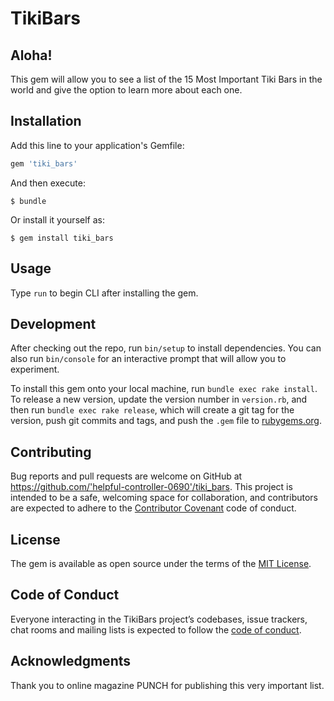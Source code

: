 # TikiBars 

## Aloha! 
This gem will allow you to see a list of the 15 Most Important Tiki Bars in the world and give the option to learn more about each one.

## Installation

Add this line to your application's Gemfile:

```ruby
gem 'tiki_bars'
```

And then execute:

    $ bundle

Or install it yourself as:

    $ gem install tiki_bars

## Usage

Type `run` to begin CLI after installing the gem.

## Development

After checking out the repo, run `bin/setup` to install dependencies. You can also run `bin/console` for an interactive prompt that will allow you to experiment.

To install this gem onto your local machine, run `bundle exec rake install`. To release a new version, update the version number in `version.rb`, and then run `bundle exec rake release`, which will create a git tag for the version, push git commits and tags, and push the `.gem` file to [rubygems.org](https://rubygems.org).

## Contributing

Bug reports and pull requests are welcome on GitHub at https://github.com/'helpful-controller-0690'/tiki_bars. This project is intended to be a safe, welcoming space for collaboration, and contributors are expected to adhere to the [Contributor Covenant](http://contributor-covenant.org) code of conduct.

## License

The gem is available as open source under the terms of the [MIT License](https://opensource.org/licenses/MIT).

## Code of Conduct

Everyone interacting in the TikiBars project’s codebases, issue trackers, chat rooms and mailing lists is expected to follow the [code of conduct](https://github.com/'helpful-controller-0690'/tiki_bars/blob/master/CODE_OF_CONDUCT.md).

## Acknowledgments

Thank you to online magazine PUNCH for publishing this very important list.
